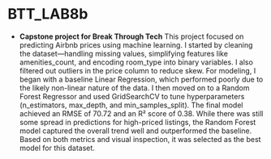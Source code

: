# BTT_LAB8b
- **Capstone project for Break Through Tech**
This project focused on predicting Airbnb prices using machine learning. I started by cleaning the dataset—handling missing values, simplifying features like amenities_count, and encoding room_type into binary variables. I also filtered out outliers in the price column to reduce skew. For modeling, I began with a baseline Linear Regression, which performed poorly due to the likely non-linear nature of the data. I then moved on to a Random Forest Regressor and used GridSearchCV to tune hyperparameters (n_estimators, max_depth, and min_samples_split). The final model achieved an RMSE of 70.72 and an R² score of 0.38. While there was still some spread in predictions for high-priced listings, the Random Forest model captured the overall trend well and outperformed the baseline. Based on both metrics and visual inspection, it was selected as the best model for this dataset.
